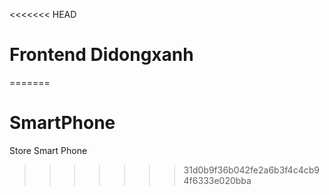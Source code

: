 <<<<<<< HEAD
# Frontend Didongxanh
=======
# SmartPhone
Store Smart Phone
>>>>>>> 31d0b9f36b042fe2a6b3f4c4cb94f6333e020bba

